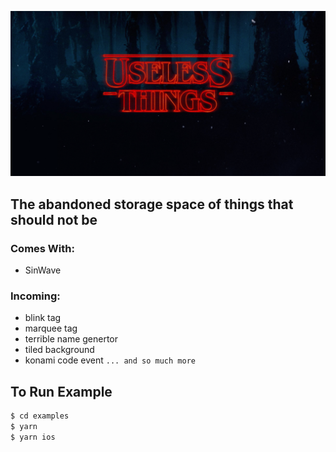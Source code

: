 ![useless things](./_art/useless-things.png)
## The abandoned storage space of things that should not be

### Comes With:
* SinWave

### Incoming:
* blink tag
* marquee tag
* terrible name genertor
* tiled background
* konami code event
`... and so much more`


## To Run Example
```sh
$ cd examples
$ yarn
$ yarn ios
```
